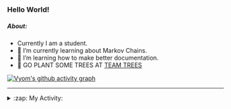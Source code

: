 ### Hello World!

##### About:
- Currently I am a student.
- 🌱 I’m currently learning about Markov Chains.
- 🌱 I’m learning how to make better documentation.
- 🌱 GO PLANT SOME TREES AT [TEAM TREES](https://teamtrees.org/)

[![Vyom's github activity graph](https://activity-graph.herokuapp.com/graph?username=Vyvy-vi)](https://github.com/ashutosh00710/github-readme-activity-graph)

---
<details>
  <summary>:zap: My Activity:</summary>
  
<!--START_SECTION:waka-->
![Code Time](http://img.shields.io/badge/Code%20Time-778%20hrs%2030%20mins-blue)

**I'm a Night 🦉** 

```text
🌞 Morning    64 commits     ██░░░░░░░░░░░░░░░░░░░░░░░   9.74% 
🌆 Daytime    156 commits    ██████░░░░░░░░░░░░░░░░░░░   23.74% 
🌃 Evening    206 commits    ███████░░░░░░░░░░░░░░░░░░   31.35% 
🌙 Night      231 commits    ████████░░░░░░░░░░░░░░░░░   35.16%

```
📅 **I'm Most Productive on Sunday** 

```text
Monday       65 commits     ██░░░░░░░░░░░░░░░░░░░░░░░   9.89% 
Tuesday      109 commits    ████░░░░░░░░░░░░░░░░░░░░░   16.59% 
Wednesday    103 commits    ████░░░░░░░░░░░░░░░░░░░░░   15.68% 
Thursday     81 commits     ███░░░░░░░░░░░░░░░░░░░░░░   12.33% 
Friday       83 commits     ███░░░░░░░░░░░░░░░░░░░░░░   12.63% 
Saturday     66 commits     ██░░░░░░░░░░░░░░░░░░░░░░░   10.05% 
Sunday       150 commits    █████░░░░░░░░░░░░░░░░░░░░   22.83%

```


📊 **This Week I Spent My Time On** 

```text
🔥 Editors: 
VS Code                  27 hrs 41 mins      ███████████████████████░░   92.17% 
Vim                      2 hrs 21 mins       ██░░░░░░░░░░░░░░░░░░░░░░░   7.83%

🐱‍💻 Projects: 
uni-webpages             12 hrs 2 mins       ██████████░░░░░░░░░░░░░░░   40.1% 
api                      4 hrs 13 mins       ███░░░░░░░░░░░░░░░░░░░░░░   14.08% 
CSF                      3 hrs 53 mins       ███░░░░░░░░░░░░░░░░░░░░░░   12.97% 
onboarding-bot           2 hrs 30 mins       ██░░░░░░░░░░░░░░░░░░░░░░░   8.37% 
praise_backend_js        2 hrs 4 mins        █░░░░░░░░░░░░░░░░░░░░░░░░   6.89%

```


 Last Updated on 03/05/2022 14:04:48 UTC
<!--END_SECTION:waka-->
</details>
